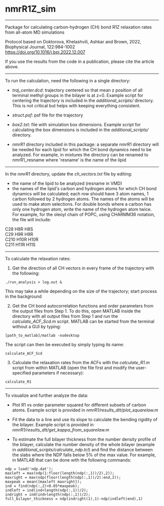 # nmrR1Z_sim
--------------------------------------------------------------------------------------
Package for calculating carbon-hydrogen (CH) bond R1Z relaxation rates from all-atom MD simulations
 
Protocol based on Doktorova, Khelashvili, Ashkar and Brown, 2022, Biophysical Journal, 122:984-1002  
https://doi.org/10.1016/j.bpj.2022.12.007

If you use the results from the code in a publication, please cite the article above.

--------------------------------------------------------------------------------------
To run the calculation, need the following in a single directory:

- _traj_center.dcd_: trajectory centered so that mean z position of all terminal methyl groups in the bilayer is at z=0. Example script for centering the trajectory is included in the _additional_scripts/_ directory. This is not critical but helps with keeping everything consistent.

- _struct.psf_: psf file for the trajectory

- _box2.txt_: file with simulation box dimensions. Example script for calculating the box dimensions is included in the _additional_scripts/_ directory.

- _nmrR1_ directory included in this package: a separate nmrR1 directory will be needed for each lipid for which the CH bond dynamics need to be analyzed. For example, in mixtures the directory can be renamed to nmrR1_resname where 'resname' is the name of the lipid


--------------------------------------------------------------------------------------
In the _nmrR1_ directory, update the _ch_vectors.txt_ file by editing:

- the name of the lipid to be analyzed (resname in VMD)
- the names of the lipid's carbon and hydrogen atoms for which CH bond dynamics will be calculated; each row should have 3 atom names, 1 carbon followed by 2 hydrogen atoms. The names of the atoms will be used to make atom selections. For double bonds where a carbon has only one hydrogen atom, write the name of the hydrogen atom twice. For example, for the oleoyl chain of POPC, using CHARMM36 notation, the file will include:

C28 H8R H8S  
C29 H9R H9R  
C210 H10R H10R  
C211 H11R H11S  

--------------------------------------------------------------------------------------
To calculate the relaxation rates:

1. Get the direction of all CH vectors in every frame of the trajectory with the following:

```
./run_analysis > log.out &
```

This may take a while depending on the size of the trajectory; start process in the background 

2. Get the CH bond autocorrelation functions and order parameters from the output files from Step 1. To do this, open MATLAB inside the directory with all output files from Step 1 and run the _calculate_ACF_Scd.m_ script. MATLAB can be started from the terminal without a GUI by typing:

```
[path_to_matlab]/matlab -nodesktop
```

The script can then be executed by simply typing its name:

```
calculate_ACF_Scd
```

3. Calculate the relaxation rates from the ACFs with the _calculate_R1.m_ script from within MATLAB (open the file first and modify the user-specified parameters if necessary):

```
calculate_R1
```

-------------------------------------------
To visualize and further analyze the data:

- Plot R1 vs order parameter squared for different subsets of carbon atoms. Example script is provided in _nmrR1/results_dtt/plot_squarelaw.m_

- Fit the data to a line and use its slope to calculate the bending rigidity of the bilayer. Example script is provided in _nmrR1/results_dtt/get_kappa_from_squarelaw.m_

- To estimate the full bilayer thickness from the number density profile of the bilayer, calculate the number density of the whole bilayer (example in _additional_scripts/calculate_ndp.tcl_) and find the distance between the slabs where the NDP falls below 5% of the max value. For example, in MATLAB that can be done with the following commands:

```
ndp = load('ndp.dat');  
maxleft = max(ndp(1:floor(length(ndp(:,1))/2),2));  
maxright = max(ndp(floor(length(ndp(:,1))/2):end,2));  
maxpeak = mean([maxleft maxright]);  
ind = find(ndp(:,2)<0.05*maxpeak);  
indleft = ind(ind<length(ndp(:,1))/2);  
indright = ind(ind>length(ndp(:,1))/2);  
full_bilayer_thickness = ndp(indright(1),1)-ndp(indleft(end),1)
```
